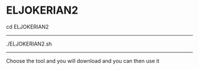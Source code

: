 # ELJOKERIAN2
cd ELJOKERIAN2
__________________________
./ELJOKERIAN2.sh
____________________________
Choose the tool and you will download and you can then use it
